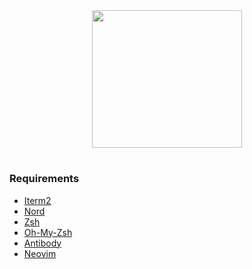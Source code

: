 <div align="center">
  <img src="http://pmjonesg.ca/dotfile.PNG" width="240" height="220">
</div>

#
### Requirements

- [Iterm2](https://iterm2.com/)
- [Nord](https://github.com/arcticicestudio/nord-iterm2)
- [Zsh](https://github.com/robbyrussell/oh-my-zsh/wiki/Installing-ZSH)
- [Oh-My-Zsh](http://ohmyz.sh/)
- [Antibody](https://getantibody.github.io/)
- [Neovim](https://neovim.io/)
